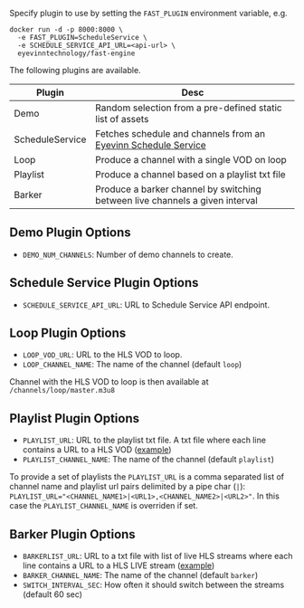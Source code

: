 Specify plugin to use by setting the `FAST_PLUGIN` environment variable, e.g.

```
docker run -d -p 8000:8000 \
  -e FAST_PLUGIN=ScheduleService \
  -e SCHEDULE_SERVICE_API_URL=<api-url> \
  eyevinntechnology/fast-engine
```

The following plugins are available.

| Plugin | Desc |
| ------ | ---- |
| Demo   | Random selection from a pre-defined static list of assets |
| ScheduleService | Fetches schedule and channels from an [Eyevinn Schedule Service](https://github.com/Eyevinn/schedule-service) |
| Loop | Produce a channel with a single VOD on loop |
| Playlist | Produce a channel based on a playlist txt file |
| Barker | Produce a barker channel by switching between live channels a given interval |

## Demo Plugin Options

- `DEMO_NUM_CHANNELS`: Number of demo channels to create.

## Schedule Service Plugin Options

- `SCHEDULE_SERVICE_API_URL`: URL to Schedule Service API endpoint.

## Loop Plugin Options

- `LOOP_VOD_URL`: URL to the HLS VOD to loop.
- `LOOP_CHANNEL_NAME`: The name of the channel (default `loop`)

Channel with the HLS VOD to loop is then available at `/channels/loop/master.m3u8`

## Playlist Plugin Options

- `PLAYLIST_URL`: URL to the playlist txt file. A txt file where each line contains a URL to a HLS VOD ([example](https://testcontent.eyevinn.technology/fast/fast-playlist.txt))
- `PLAYLIST_CHANNEL_NAME`: The name of the channel (default `playlist`)

To provide a set of playlists the `PLAYLIST_URL` is a comma separated list of channel name and playlist url pairs delimited by a pipe char (`|`): `PLAYLIST_URL="<CHANNEL_NAME1>|<URL1>,<CHANNEL_NAME2>|<URL2>"`. In this case the `PLAYLIST_CHANNEL_NAME` is overriden if set.

## Barker Plugin Options

- `BARKERLIST_URL`: URL to a txt file with list of live HLS streams where each line contains a URL to a HLS LIVE stream ([example](https://testcontent.eyevinn.technology/fast/barkertest.txt))
- `BARKER_CHANNEL_NAME`: The name of the channel (default `barker`)
- `SWITCH_INTERVAL_SEC`: How often it should switch between the streams (default 60 sec)
